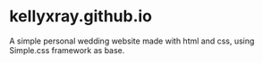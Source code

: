 # kellyxray.github.io
A simple personal wedding website made with html and css, using Simple.css framework as base.
